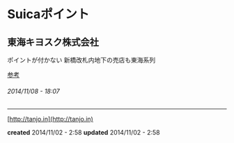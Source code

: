 # Suicaポイント

## 東海キヨスク株式会社

ポイントが付かない
新橋改札内地下の売店も東海系列

[参考](http://yomogi.2ch.net/test/read.cgi/point/1264689089/827-829)


###### 2014/11/08 - 18:07


---

[http://tanjo.in](http://tanjo.in)

**created** 2014/11/02 - 2:58
**updated** 2014/11/02 - 2:58
